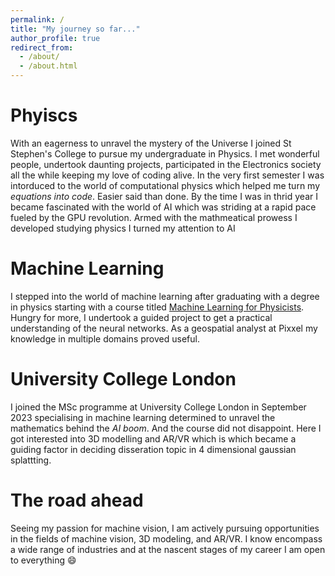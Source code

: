 ```yaml
---
permalink: /
title: "My journey so far..."
author_profile: true
redirect_from: 
  - /about/
  - /about.html
---
```


Phyiscs 
======
With an eagerness to unravel the mystery of the Universe I joined St Stephen's College to pursue my undergraduate in Physics. I met wonderful people, undertook daunting projects, participated in the Electronics society all the while keeping my love of coding alive. In the very first semester I was intorduced to the world of computational physics which helped me turn my *equations into code*. Easier said than done. By the time I was in thrid year I became fascinated with the world of AI which was striding at a rapid pace fueled by the GPU revolution. Armed with the mathmeatical prowess I developed studying physics I turned my attention to AI

Machine Learning
======
I stepped into the world of machine learning after graduating with a degree in physics starting with a course titled [Machine Learning for Physicists](https://machine-learning-for-physicists.org/). Hungry for more, I undertook a guided project to get a practical understanding of the neural networks. As a geospatial analyst at Pixxel my knowledge in multiple domains proved useful.

University College London
======
I joined the MSc programme at University College London in September 2023 specialising in machine learning determined to unravel the mathematics behind the *AI boom*. And the course did not disappoint. Here I got interested into 3D modelling and AR/VR  which is which became a guiding factor in deciding disseration topic in 4 dimensional gaussian splattting. 


The road ahead
=======
Seeing my passion for machine vision, I am actively pursuing opportunities in the fields of machine vision, 3D modeling, and AR/VR. I know encompass a wide range of industries and at the nascent stages of my career I am open to everything 	&#128516;

<!-- Site-wide configuration
------
The 

Create content & metadata
------
For 

**Markdown generator**

I have

How to edit your site's GitHub repository
------
Many 

For more info
------
More info  -->
